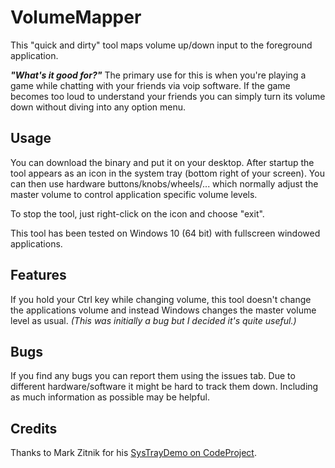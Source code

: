 # VolumeMapper
This "quick and dirty" tool maps volume up/down input to the foreground application.

**_"What's it good for?"_**
The primary use for this is when you're playing a game while chatting with your friends via voip software. If the game becomes too loud to understand your friends you can simply turn its volume down without diving into any option menu.

## Usage
You can download the binary and put it on your desktop. After startup the tool appears as an icon in the system tray (bottom right of your screen). 
You can then use hardware buttons/knobs/wheels/... which normally adjust the master volume to control application specific volume levels.

To stop the tool, just right-click on the icon and choose "exit".

This tool has been tested on Windows 10 (64 bit) with fullscreen windowed applications. 

## Features
If you hold your Ctrl key while changing volume, this tool doesn't change the applications volume and instead Windows changes the master volume level as usual. *(This was initially a bug but I decided it's quite useful.)*

## Bugs
If you find any bugs you can report them using the issues tab. Due to different hardware/software it might be hard to track them down. Including as much information as possible may be helpful.

## Credits
Thanks to Mark Zitnik for his [SysTrayDemo on CodeProject](https://www.codeproject.com/Articles/18783/Example-of-a-SysTray-App-in-Win).

